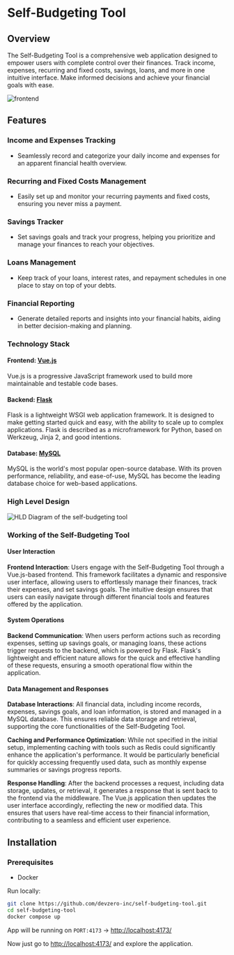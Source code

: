 # Self-Budgeting Tool

## Overview
The Self-Budgeting Tool is a comprehensive web application designed to empower users with complete control over their finances. Track income, expenses, recurring and fixed costs, savings, loans, and more in one intuitive interface. Make informed decisions and achieve your financial goals with ease.

![frontend](https://github.com/devzero-inc/self-budgeting-tool/assets/93814858/ab9d0e56-df58-45fa-9df3-d3de658db4a7)

## Features

### Income and Expenses Tracking
- Seamlessly record and categorize your daily income and expenses for an apparent financial health overview.

### Recurring and Fixed Costs Management
- Easily set up and monitor your recurring payments and fixed costs, ensuring you never miss a payment.

### Savings Tracker
- Set savings goals and track your progress, helping you prioritize and manage your finances to reach your objectives.

### Loans Management
- Keep track of your loans, interest rates, and repayment schedules in one place to stay on top of your debts.

### Financial Reporting
- Generate detailed reports and insights into your financial habits, aiding in better decision-making and planning.

### Technology Stack

#### Frontend: [Vue.js](https://vuejs.org/)
Vue.js is a progressive JavaScript framework used to build more maintainable and testable code bases.

#### Backend: [Flask](https://palletsprojects.com/p/flask/)
Flask is a lightweight WSGI web application framework. It is designed to make getting started quick and easy, with the ability to scale up to complex applications. Flask is described as a microframework for Python, based on Werkzeug, Jinja 2, and good intentions.

#### Database: [MySQL](https://www.mysql.com/)
MySQL is the world's most popular open-source database. With its proven performance, reliability, and ease-of-use, MySQL has become the leading database choice for web-based applications.

### High Level Design 

![HLD Diagram of the self-budgeting tool](https://github.com/PrathamSikka24/self-budgeting-tool/assets/116445216/cdf5db87-2f1c-4952-938b-59b0ad98ae40)

### Working of the Self-Budgeting Tool

#### User Interaction

**Frontend Interaction**: Users engage with the Self-Budgeting Tool through a Vue.js-based frontend. This framework facilitates a dynamic and responsive user interface, allowing users to effortlessly manage their finances, track their expenses, and set savings goals. The intuitive design ensures that users can easily navigate through different financial tools and features offered by the application.

#### System Operations

**Backend Communication**: When users perform actions such as recording expenses, setting up savings goals, or managing loans, these actions trigger requests to the backend, which is powered by Flask. Flask's lightweight and efficient nature allows for the quick and effective handling of these requests, ensuring a smooth operational flow within the application.

#### Data Management and Responses

**Database Interactions**: All financial data, including income records, expenses, savings goals, and loan information, is stored and managed in a MySQL database. This ensures reliable data storage and retrieval, supporting the core functionalities of the Self-Budgeting Tool.

**Caching and Performance Optimization**: While not specified in the initial setup, implementing caching with tools such as Redis could significantly enhance the application's performance. It would be particularly beneficial for quickly accessing frequently used data, such as monthly expense summaries or savings progress reports.

**Response Handling**: After the backend processes a request, including data storage, updates, or retrieval, it generates a response that is sent back to the frontend via the middleware. The Vue.js application then updates the user interface accordingly, reflecting the new or modified data. This ensures that users have real-time access to their financial information, contributing to a seamless and efficient user experience.

## Installation

### Prerequisites
- Docker

Run locally: 
```bash
git clone https://github.com/devzero-inc/self-budgeting-tool.git
cd self-budgeting-tool
docker compose up
```
App will be running on ```PORT:4173``` -> [http://localhost:4173/](http://localhost:4173/)

Now just go to [http://localhost:4173/](http://localhost:4173/) and explore the application.